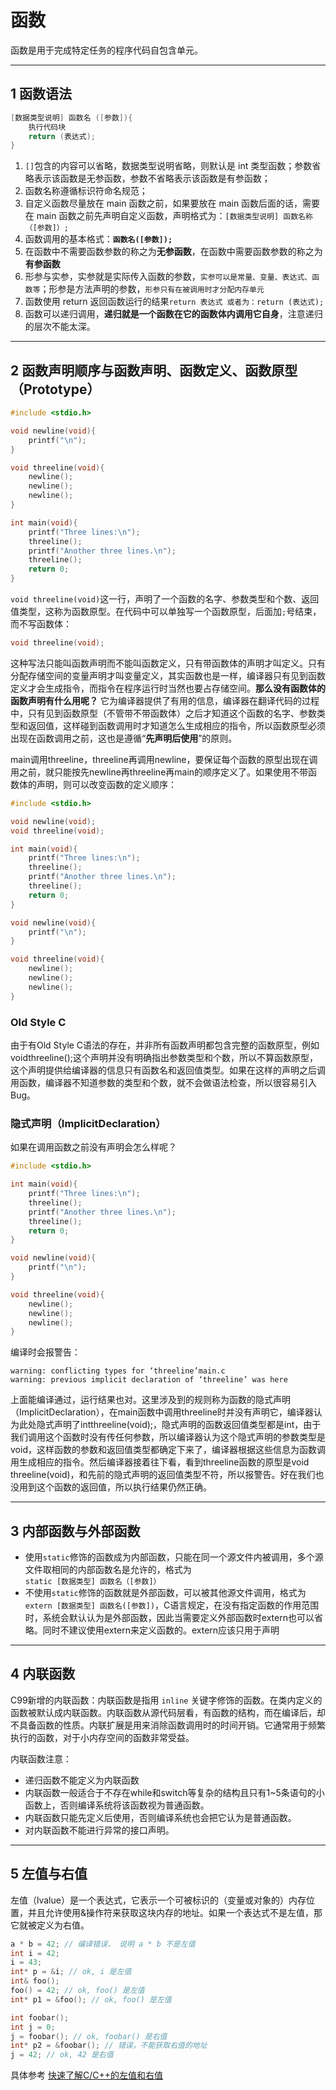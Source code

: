# 函数

函数是用于完成特定任务的程序代码自包含单元。

---
## 1 函数语法

```c
[数据类型说明] 函数名 ([参数]){
    执行代码块
    return (表达式);
}
```

1. `[]`包含的内容可以省略，数据类型说明省略，则默认是 int 类型函数；参数省略表示该函数是无参函数，参数不省略表示该函数是有参函数；
2. 函数名称遵循标识符命名规范；
3. 自定义函数尽量放在 main 函数之前，如果要放在 main 函数后面的话，需要在 main 函数之前先声明自定义函数，声明格式为：`[数据类型说明] 函数名称（[参数]）;`
4. 函数调用的基本格式：**`函数名([参数]);`**
5. 在函数中不需要函数参数的称之为**无参函数**，在函数中需要函数参数的称之为**有参函数**
6. 形参与实参，实参就是实际传入函数的参数，`实参可以是常量、变量、表达式、函数等`；形参是方法声明的参数，`形参只有在被调用时才分配内存单元`
7. 函数使用 return 返回函数运行的结果`return 表达式 或者为：return (表达式);`
8. 函数可以递归调用，**递归就是一个函数在它的函数体内调用它自身**，注意递归的层次不能太深。

---
## 2 函数声明顺序与函数声明、函数定义、函数原型（Prototype）

```c
#include <stdio.h>

void newline(void){
    printf("\n");
}

void threeline(void){
    newline();
    newline();
    newline();
}

int main(void){
    printf("Three lines:\n");
    threeline();
    printf("Another three lines.\n");
    threeline();
    return 0;
}
```

`void threeline(void)`这一行，声明了一个函数的名字、参数类型和个数、返回值类型，这称为函数原型。在代码中可以单独写一个函数原型，后面加`;`号结束，而不写函数体：

```c
void threeline(void);
```

这种写法只能叫函数声明而不能叫函数定义，只有带函数体的声明才叫定义。只有分配存储空间的变量声明才叫变量定义，其实函数也是一样，编译器只有见到函数定义才会生成指令，而指令在程序运行时当然也要占存储空间。**那么没有函数体的函数声明有什么用呢？** 它为编译器提供了有用的信息，编译器在翻译代码的过程中，只有见到函数原型（不管带不带函数体）之后才知道这个函数的名字、参数类型和返回值，这样碰到函数调用时才知道怎么生成相应的指令，所以函数原型必须出现在函数调用之前，这也是遵循“**先声明后使用**”的原则。

main调用threeline，threeline再调用newline，要保证每个函数的原型出现在调用之前，就只能按先newline再threeline再main的顺序定义了。如果使用不带函数体的声明，则可以改变函数的定义顺序：

```c
#include <stdio.h>

void newline(void);
void threeline(void);

int main(void){
    printf("Three lines:\n");
    threeline();
    printf("Another three lines.\n");
    threeline();
    return 0;
}

void newline(void){
    printf("\n");
}

void threeline(void){
    newline();
    newline();
    newline();
}
```

### Old Style C

由于有Old Style C语法的存在，并非所有函数声明都包含完整的函数原型，例如voidthreeline();这个声明并没有明确指出参数类型和个数，所以不算函数原型，这个声明提供给编译器的信息只有函数名和返回值类型。如果在这样的声明之后调用函数，编译器不知道参数的类型和个数，就不会做语法检查，所以很容易引入Bug。

### 隐式声明（ImplicitDeclaration）

如果在调用函数之前没有声明会怎么样呢？

```c
#include <stdio.h>

int main(void){
    printf("Three lines:\n");
    threeline();
    printf("Another three lines.\n");
    threeline();
    return 0;
}

void newline(void){
    printf("\n");
}

void threeline(void){
    newline();
    newline();
    newline();
}
```

编译时会报警告：

```shell
warning: conflicting types for ‘threeline’main.c
warning: previous implicit declaration of ‘threeline’ was here
```

上面能编译通过，运行结果也对。这里涉及到的规则称为函数的隐式声明（ImplicitDeclaration），在main函数中调用threeline时并没有声明它，编译器认为此处隐式声明了intthreeline(void);，隐式声明的函数返回值类型都是int，由于我们调用这个函数时没有传任何参数，所以编译器认为这个隐式声明的参数类型是void，这样函数的参数和返回值类型都确定下来了，编译器根据这些信息为函数调用生成相应的指令。然后编译器接着往下看，看到threeline函数的原型是void threeline(void)，和先前的隐式声明的返回值类型不符，所以报警告。好在我们也没用到这个函数的返回值，所以执行结果仍然正确。

---
## 3 内部函数与外部函数

- 使用`static`修饰的函数成为内部函数，只能在同一个源文件内被调用，多个源文件取相同的内部函数名是允许的，格式为`static [数据类型] 函数名（[参数]）`
- 不使用`static`修饰的函数就是外部函数，可以被其他源文件调用，格式为`extern [数据类型] 函数名([参数])`，C语言规定，在没有指定函数的作用范围时，系统会默认认为是外部函数，因此当需要定义外部函数时extern也可以省略。同时不建议使用extern来定义函数的。extern应该只用于声明

---
## 4 内联函数

C99新增的内联函数：内联函数是指用 `inline` 关键字修饰的函数。在类内定义的函数被默认成内联函数。内联函数从源代码层看，有函数的结构，而在编译后，却不具备函数的性质。内联扩展是用来消除函数调用时的时间开销。它通常用于频繁执行的函数，对于小内存空间的函数非常受益。

内联函数注意：

- 递归函数不能定义为内联函数
- 内联函数一般适合于不存在while和switch等复杂的结构且只有1~5条语句的小函数上，否则编译系统将该函数视为普通函数。
- 内联函数只能先定义后使用，否则编译系统也会把它认为是普通函数。
- 对内联函数不能进行异常的接口声明。

---
## 5 左值与右值

左值（lvalue）是一个表达式，它表示一个可被标识的（变量或对象的）内存位置，并且允许使用&操作符来获取这块内存的地址。如果一个表达式不是左值，那它就被定义为右值。

```c
a * b = 42; // 编译错误， 说明 a * b 不是左值
int i = 42;
i = 43;
int* p = &i; // ok, i 是左值
int& foo();
foo() = 42; // ok, foo() 是左值
int* p1 = &foo(); // ok, foo() 是左值

int foobar();
int j = 0;
j = foobar(); // ok, foobar() 是右值
int* p2 = &foobar(); // 错误，不能获取右值的地址
j = 42; // ok, 42 是右值
```

具体参考 [快速了解C/C++的左值和右值](https://segmentfault.com/a/1190000003793498)